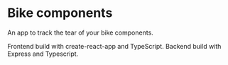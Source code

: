 # Bike components

An app to track the tear of your bike components.

Frontend build with create-react-app and TypeScript.
Backend build with Express and Typescript. 

